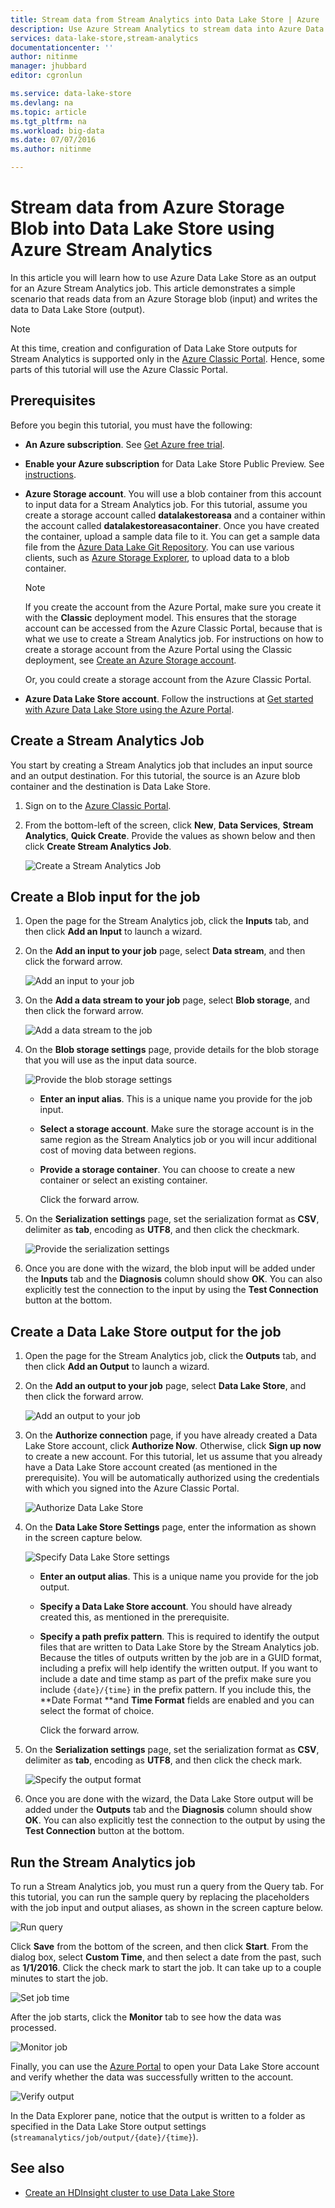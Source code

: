 ```yaml
---
title: Stream data from Stream Analytics into Data Lake Store | Azure
description: Use Azure Stream Analytics to stream data into Azure Data Lake Store
services: data-lake-store,stream-analytics
documentationcenter: ''
author: nitinme
manager: jhubbard
editor: cgronlun

ms.service: data-lake-store
ms.devlang: na
ms.topic: article
ms.tgt_pltfrm: na
ms.workload: big-data
ms.date: 07/07/2016
ms.author: nitinme

---
```

# Stream data from Azure Storage Blob into Data Lake Store using Azure Stream Analytics
In this article you will learn how to use Azure Data Lake Store as an output for an Azure Stream Analytics job. This article demonstrates a simple scenario that reads data from an Azure Storage blob (input) and writes the data to Data Lake Store (output).

> [!NOTE]
> At this time, creation and configuration of Data Lake Store outputs for Stream Analytics is supported only in the [Azure Classic Portal](https://manage.windowsazure.com). Hence, some parts of this tutorial will use the Azure Classic Portal.
> 
> 

## Prerequisites
Before you begin this tutorial, you must have the following:

* **An Azure subscription**. See [Get Azure free trial](https://azure.microsoft.com/pricing/free-trial/).
* **Enable your Azure subscription** for Data Lake Store Public Preview. See [instructions](data-lake-store-get-started-portal.md#signup).
* **Azure Storage account**. You will use a blob container from this account to input data for a Stream Analytics job. For this tutorial, assume you create a storage account called **datalakestoreasa** and a container within the account called **datalakestoreasacontainer**. Once you have created the container, upload a sample data file to it. You can get a sample data file from the [Azure Data Lake Git Repository](https://github.com/Azure/usql/tree/master/Examples/Samples/Data/AmbulanceData/Drivers.txt). You can use various clients, such as [Azure Storage Explorer](http://storageexplorer.com/), to upload data to a blob container.
  
  > [!NOTE]
  > If you create the account from the Azure Portal, make sure you create it with the **Classic** deployment model. This ensures that the storage account can be accessed from the Azure Classic Portal, because that is what we use to create a Stream Analytics job. For instructions on how to create a storage account from the Azure Portal using the Classic deployment, see [Create an Azure Storage account](../storage/storage-create-storage-account.md#create-a-storage-account).
  > 
  > Or, you could create a storage account from the Azure Classic Portal.
  > 
  > 
* **Azure Data Lake Store account**. Follow the instructions at [Get started with Azure Data Lake Store using the Azure Portal](data-lake-store-get-started-portal.md).  

## Create a Stream Analytics Job
You start by creating a Stream Analytics job that includes an input source and an output destination. For this tutorial, the source is an Azure blob container and the destination is Data Lake Store.

1. Sign on to the [Azure Classic Portal](https://manage.windowsazure.com).
2. From the bottom-left of the screen, click **New**, **Data Services**, **Stream Analytics**, **Quick Create**. Provide the values as shown below and then click **Create Stream Analytics Job**.
   
    ![Create a Stream Analytics Job](./media/data-lake-store-stream-analytics/create.job.png "Create a Stream Analytics job")

## Create a Blob input for the job
1. Open the page for the Stream Analytics job, click the **Inputs** tab, and then click **Add an Input** to launch a wizard.
2. On the **Add an input to your job** page, select **Data stream**, and then click the forward arrow.
   
    ![Add an input to your job](./media/data-lake-store-stream-analytics/create.input.1.png "Add an input to your job")
3. On the **Add a data stream to your job** page, select **Blob storage**, and then click the forward arrow.
   
    ![Add a data stream to the job](./media/data-lake-store-stream-analytics/create.input.2.png "Add a data stream to the job")
4. On the **Blob storage settings** page, provide details for the blob storage that you will use as the input data source.
   
    ![Provide the blob storage settings](./media/data-lake-store-stream-analytics/create.input.3.png "Provide the blob storage settings")
   
   * **Enter an input alias**. This is a unique name you provide for the job input.
   * **Select a storage account**. Make sure the storage account is in the same region as the Stream Analytics job or you will incur additional cost of moving data between regions.
   * **Provide a storage container**. You can choose to create a new container or select an existing container.
     
     Click the forward arrow.
5. On the **Serialization settings** page, set the serialization format as **CSV**, delimiter as **tab**, encoding as **UTF8**, and then click the checkmark.
   
    ![Provide the serialization settings](./media/data-lake-store-stream-analytics/create.input.4.png "Provide the serialization settings")
6. Once you are done with the wizard, the blob input will be added under the **Inputs** tab and the **Diagnosis** column should show **OK**. You can also explicitly test the connection to the input by using the **Test Connection** button at the bottom.

## Create a Data Lake Store output for the job
1. Open the page for the Stream Analytics job, click the **Outputs** tab, and then click **Add an Output** to launch a wizard.
2. On the **Add an output to your job** page, select **Data Lake Store**, and then click the forward arrow.
   
    ![Add an output to your job](./media/data-lake-store-stream-analytics/create.output.1.png "Add an output to your job")
3. On the **Authorize connection** page, if you have already created a Data Lake Store account, click **Authorize Now**. Otherwise, click **Sign up now** to create a new account. For this tutorial, let us assume that you already have a Data Lake Store account created (as mentioned in the prerequisite). You will be automatically authorized using the credentials with which you signed into the Azure Classic Portal.
   
    ![Authorize Data Lake Store](./media/data-lake-store-stream-analytics/create.output.2.png "Authorize Data Lake Store")
4. On the **Data Lake Store Settings** page, enter the information as shown in the screen capture below.
   
    ![Specify Data Lake Store settings](./media/data-lake-store-stream-analytics/create.output.3.png "Specify Data Lake Store settings")
   
   * **Enter an output alias**. This is a unique name you provide for the job output.
   * **Specify a Data Lake Store account**. You should have already created this, as mentioned in the prerequisite.
   * **Specify a path prefix pattern**. This is required to identify the output files that are written to Data Lake Store by the Stream Analytics job. Because the titles of outputs written by the job are in a GUID format, including a prefix will help identify the written output. If you want to include a date and time stamp as part of the prefix make sure you include `{date}/{time}` in the prefix pattern. If you include this, the **Date Format **and **Time Format** fields are enabled and you can select the format of choice.
     
     Click the forward arrow.
5. On the **Serialization settings** page, set the serialization format as **CSV**, delimiter as **tab**, encoding as **UTF8**, and then click the check mark.
   
    ![Specify the output format](./media/data-lake-store-stream-analytics/create.output.4.png "Specify the output format")
6. Once you are done with the wizard, the Data Lake Store output will be added under the **Outputs** tab and the **Diagnosis** column should show **OK**. You can also explicitly test the connection to the output by using the **Test Connection** button at the bottom.

## Run the Stream Analytics job
To run a Stream Analytics job, you must run a query from the Query tab. For this tutorial, you can run the sample query by replacing the placeholders with the job input and output aliases, as shown in the screen capture below.

![Run query](./media/data-lake-store-stream-analytics/run.query.png "Run query")

Click **Save** from the bottom of the screen, and then click **Start**. From the dialog box, select **Custom Time**, and then select a date from the past, such as **1/1/2016**. Click the check mark to start the job. It can take up to a couple minutes to start the job.

![Set job time](./media/data-lake-store-stream-analytics/run.query.2.png "Set job time")

After the job starts, click the **Monitor** tab to see how the data was processed.

![Monitor job](./media/data-lake-store-stream-analytics/run.query.3.png "Monitor job")

Finally, you can use the [Azure Portal](https://portal.azure.com) to open your Data Lake Store account and verify whether the data was successfully written to the account.

![Verify output](./media/data-lake-store-stream-analytics/run.query.4.png "Verify output")

In the Data Explorer pane, notice that the output is written to a folder as specified in the Data Lake Store output settings (`streamanalytics/job/output/{date}/{time}`).  

## See also
* [Create an HDInsight cluster to use Data Lake Store](data-lake-store-hdinsight-hadoop-use-portal.md)

